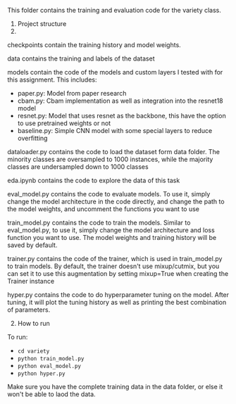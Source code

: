 This folder contains the training and evaluation code for the variety class.

1. Project structure
2. 
checkpoints contain the training history and model weights.

data contains the training and labels of the dataset

models contain the code of the models and custom layers I tested with for this assignment. This includes:
- paper.py: Model from paper research
- cbam.py: Cbam implementation as well as integration into the resnet18 model
- resnet.py: Model that uses resnet as the backbone, this have the option to use pretrained weights or not
- baseline.py: Simple CNN model with some special layers to reduce overfitting

dataloader.py contains the code to load the dataset form data folder. The minority classes are oversampled to 1000 instances, while the majority classes are undersampled down to 1000 classes

eda.ipynb contains the code to explore the data of this task

eval_model.py contains the code to evaluate models. To use it, simply change the model architecture in the code directly, and change the path to the model weights, and uncomment the functions you want to use

train_model.py contains the code to train the models. Similar to eval_model.py, to use it, simply change the model architecture and loss function you want to use. The model weights and training history will be saved by default.

trainer.py contains the code of the trainer, which is used in train_model.py to train models. By default, the trainer doesn't use mixup/cutmix, but you can set it to use this augmentation by setting mixup=True when creating the Trainer instance

hyper.py contains the code to do hyperparameter tuning on the model. After tuning, it will plot the tuning history as well as printing the best combination of parameters.

2. How to run

To run:
- `cd variety`
- `python train_model.py`
- `python eval_model.py`
- `python hyper.py`

Make sure you have the complete training data in the data folder, or else it won't be able to laod the data.
